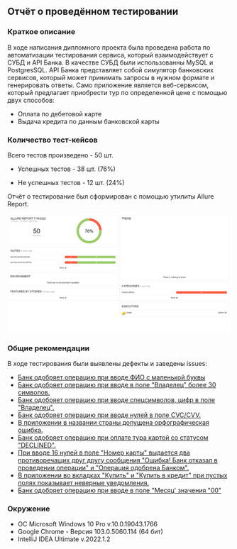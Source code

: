 ## Отчёт о проведённом тестировании

### Краткое описание
В ходе написания дипломного проекта была проведена работа по автоматизации тестирования сервиса, который взаимодействует с СУБД и API Банка. В качестве СУБД были использованны MySQL и PostgresSQL. API Банка представляет собой симулятор банковских сервисов, который может принимать запросы в нужном формате и генерировать ответы. Само приложение является веб-сервисом, который предлагает приобрести тур по определенной цене с помощью двух способов:
- Оплата по дебетовой карте
- Выдача кредита по данным банковской карты



### Количество тест-кейсов

Всего тестов произведено - 50 шт.

- Успешных тестов - 38 шт. (76%)

- Не успешных тестов - 12 шт. (24%)

Отчёт о тестирование был сформирован с помощью утилиты Allure Report.

![Image alt](https://github.com/Rigo656/Diplom-QA/blob/f3b4877e081a14a512d044a6cca7bad873e70bc8/documents/alreport%202.png)

### Общие рекомендации
В ходе тестирования были выявлены дефекты и заведены issues:
 * [Банк одобряет операцию при вводе ФИО с маленькой буквы](https://github.com/Rigo656/Diplom-QA/issues/1#issue-1309320027)
 * [Банк одобряет операцию при вводе в поле "Владелец" более 30 символов.](https://github.com/Rigo656/Diplom-QA/issues/2#issue-1309327328)
 * [Банк одобряет операцию при вводе спецсимволов, цифр в поле "Владелец".](https://github.com/Rigo656/Diplom-QA/issues/3#issue-1309331388)
 * [Банк одобряет операцию при вводе нулей в поле CVC/CVV.](https://github.com/Rigo656/Diplom-QA/issues/4#issue-1309335008)
 * [В приложении в названии страны допущена орфографическая ошибка.](https://github.com/Rigo656/Diplom-QA/issues/5#issue-1309339472)
 * [Банк одобряет операцию при оплате тура картой со статусом "DECLINED".](https://github.com/Rigo656/Diplom-QA/issues/6#issue-1309343367)
 * [При вводе 16 нулей в поле "Номер карты" выдается два противоречащих друг другу сообщения "Ошибка! Банк отказал в проведении операции" и "Операция одобрена Банком".](https://github.com/Rigo656/Diplom-QA/issues/7#issue-1309358342)
 * [В приложении во вкладках "Купить" и "Купить в кредит" при пустых полях показывает неверные уведомления.](https://github.com/Rigo656/Diplom-QA/issues/8#issue-1309546917)
 * [Банк одобряет операцию при вводе в поле "Месяц' значения "00"](https://github.com/Rigo656/Diplom-QA/issues/9#issue-1309593703)

### Окружение

- ОС Microsoft Windows 10 Pro v.10.0.19043.1766
- Google Chrome - Версия 103.0.5060.114 (64 бит)
- IntelliJ IDEA Ultimate v.2022.1.2
